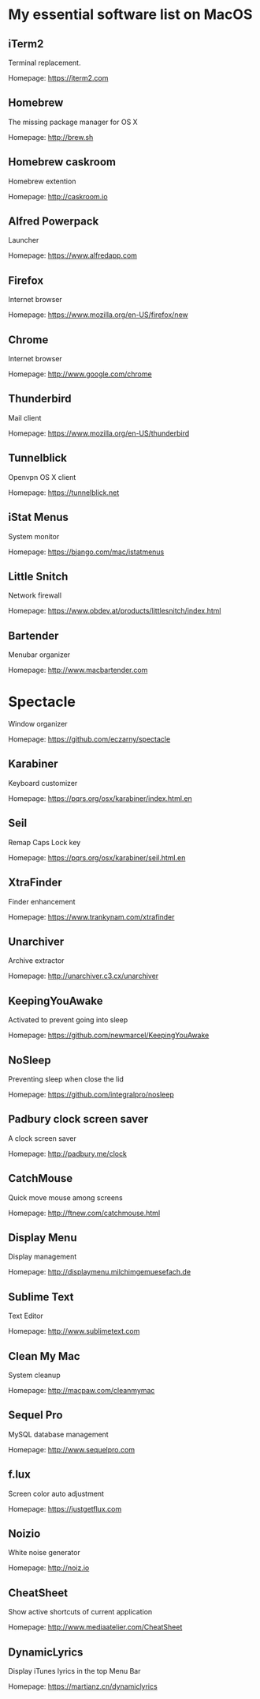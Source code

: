 # My essential software list on MacOS

## iTerm2

Terminal replacement.

Homepage: https://iterm2.com

## Homebrew

The missing package manager for OS X

Homepage: http://brew.sh

## Homebrew caskroom

Homebrew extention

Homepage: http://caskroom.io

## Alfred Powerpack

Launcher

Homepage: https://www.alfredapp.com

## Firefox

Internet browser

Homepage: https://www.mozilla.org/en-US/firefox/new

## Chrome

Internet browser

Homepage: http://www.google.com/chrome

## Thunderbird

Mail client

Homepage: https://www.mozilla.org/en-US/thunderbird

## Tunnelblick

Openvpn OS X client

Homepage: https://tunnelblick.net

## iStat Menus

System monitor

Homepage: https://bjango.com/mac/istatmenus

## Little Snitch

Network firewall

Homepage: https://www.obdev.at/products/littlesnitch/index.html

## Bartender

Menubar organizer

Homepage: http://www.macbartender.com

# Spectacle

Window organizer

Homepage: https://github.com/eczarny/spectacle

## Karabiner

Keyboard customizer

Homepage: https://pqrs.org/osx/karabiner/index.html.en

## Seil

Remap Caps Lock key

Homepage: https://pqrs.org/osx/karabiner/seil.html.en

## XtraFinder

Finder enhancement

Homepage: https://www.trankynam.com/xtrafinder

## Unarchiver

Archive extractor

Homepage: http://unarchiver.c3.cx/unarchiver

## KeepingYouAwake

Activated to prevent going into sleep

Homepage: https://github.com/newmarcel/KeepingYouAwake

## NoSleep

Preventing sleep when close the lid

Homepage: https://github.com/integralpro/nosleep

## Padbury clock screen saver

A clock screen saver

Homepage: http://padbury.me/clock

## CatchMouse

Quick move mouse among screens

Homepage: http://ftnew.com/catchmouse.html

## Display Menu

Display management

Homepage: http://displaymenu.milchimgemuesefach.de

## Sublime Text

Text Editor

Homepage: http://www.sublimetext.com

## Clean My Mac

System cleanup

Homepage: http://macpaw.com/cleanmymac

## Sequel Pro

MySQL database management

Homepage: http://www.sequelpro.com

## f.lux

Screen color auto adjustment

Homepage: https://justgetflux.com

## Noizio

White noise generator

Homepage: http://noiz.io

## CheatSheet

Show active shortcuts of current application

Homepage: http://www.mediaatelier.com/CheatSheet

## DynamicLyrics

Display iTunes lyrics in the top Menu Bar

Homepage: https://martianz.cn/dynamiclyrics
